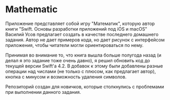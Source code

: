 # Mathematic
Приложение представляет собой игру "Математик", которую автор книги "Swift. Основы разработки приложений под iOS и macOS"
Василий Усов предлагает создать в качестве последнего домашнего задания. Автор не дает примеров кода, но дает рисунок с
интерфейсом приложения, чтобы читатели могли ориентироваться по нему.

Принимая во внимание то, что книга вышла больше полугода назад (и делал я это задание тоже очень давно), я решил обновить код
до текущей версии Swift'а 4.2. В добавок к этому были добавлены разные операции над числами (не только с плюсом, как предлагает автор),
кнопка с минусом и возможность удаления символов.

Репозиторий создан для новичков, которые столкнулись с проблемами при выполнении данного задания.
